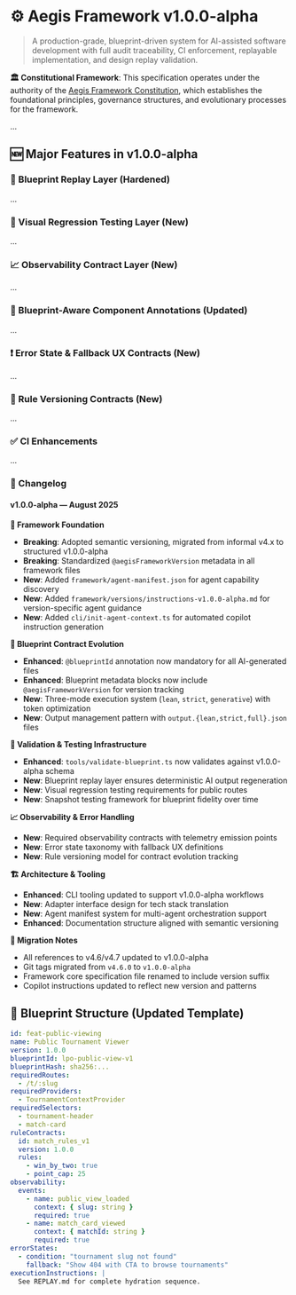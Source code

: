 <!--
@aegisFrameworkVersion: 2.4.0-alpha
@intent: First semantic version release of the full framework specification
@constitutionalAuthority: ../CONSTITUTION.md
@governanceModel: Semantic versioning with structured evolution
-->

# ⚙️ Aegis Framework v1.0.0-alpha

> A production-grade, blueprint-driven system for AI-assisted software development with full audit traceability, CI enforcement, replayable implementation, and design replay validation.

**🏛️ Constitutional Framework**: This specification operates under the authority of the [Aegis Framework Constitution](../CONSTITUTION.md), which establishes the foundational principles, governance structures, and evolutionary processes for the framework.

...

## 🆕 Major Features in v1.0.0-alpha

### 🔁 Blueprint Replay Layer (Hardened)
...

### 📸 Visual Regression Testing Layer (New)
...

### 📈 Observability Contract Layer (New)
...

### 🔐 Blueprint-Aware Component Annotations (Updated)
...

### ❗ Error State & Fallback UX Contracts (New)
...

### 🧬 Rule Versioning Contracts (New)
...

### ✅ CI Enhancements
...

### 📘 Changelog

#### v1.0.0-alpha — August 2025

**🎯 Framework Foundation**
* **Breaking**: Adopted semantic versioning, migrated from informal v4.x to structured v1.0.0-alpha
* **Breaking**: Standardized `@aegisFrameworkVersion` metadata in all framework files
* **New**: Added `framework/agent-manifest.json` for agent capability discovery
* **New**: Added `framework/versions/instructions-v1.0.0-alpha.md` for version-specific agent guidance
* **New**: Added `cli/init-agent-context.ts` for automated copilot instruction generation

**🔐 Blueprint Contract Evolution**
* **Enhanced**: `@blueprintId` annotation now mandatory for all AI-generated files
* **Enhanced**: Blueprint metadata blocks now include `@aegisFrameworkVersion` for version tracking
* **New**: Three-mode execution system (`lean`, `strict`, `generative`) with token optimization
* **New**: Output management pattern with `output.{lean,strict,full}.json` files

**🧪 Validation & Testing Infrastructure**
* **Enhanced**: `tools/validate-blueprint.ts` now validates against v1.0.0-alpha schema
* **New**: Blueprint replay layer ensures deterministic AI output regeneration
* **New**: Visual regression testing requirements for public routes
* **New**: Snapshot testing framework for blueprint fidelity over time

**📈 Observability & Error Handling**
* **New**: Required observability contracts with telemetry emission points
* **New**: Error state taxonomy with fallback UX definitions
* **New**: Rule versioning model for contract evolution tracking

**🏗 Architecture & Tooling**
* **Enhanced**: CLI tooling updated to support v1.0.0-alpha workflows
* **New**: Adapter interface design for tech stack translation
* **New**: Agent manifest system for multi-agent orchestration support
* **Enhanced**: Documentation structure aligned with semantic versioning

**🔧 Migration Notes**
* All references to v4.6/v4.7 updated to v1.0.0-alpha
* Git tags migrated from `v4.6.0` to `v1.0.0-alpha`
* Framework core specification file renamed to include version suffix
* Copilot instructions updated to reflect new version and patterns

## 🧩 Blueprint Structure (Updated Template)
```yaml
id: feat-public-viewing
name: Public Tournament Viewer
version: 1.0.0
blueprintId: lpo-public-view-v1
blueprintHash: sha256:...
requiredRoutes:
  - /t/:slug
requiredProviders:
  - TournamentContextProvider
requiredSelectors:
  - tournament-header
  - match-card
ruleContracts:
  id: match_rules_v1
  version: 1.0.0
  rules:
    - win_by_two: true
    - point_cap: 25
observability:
  events:
    - name: public_view_loaded
      context: { slug: string }
      required: true
    - name: match_card_viewed
      context: { matchId: string }
      required: true
errorStates:
  - condition: "tournament slug not found"
    fallback: "Show 404 with CTA to browse tournaments"
executionInstructions: |
  See REPLAY.md for complete hydration sequence.
```
